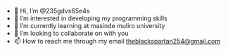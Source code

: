- 👋 Hi, I’m @235gdvs65e4s
- 👀 I’m interested in developing my programming skills
- 🌱 I’m currently learning at masinde muliro university
- 💞️ I’m looking to collaborate on with you 
- 📫 How to reach me through my email theblackspartan254@gmail.com

<!---
235gdvs65e4s/235gdvs65e4s is a ✨ special ✨ repository because its `README.md` (this file) appears on your GitHub profile.
You can click the Preview link to take a look at your changes.
--->
